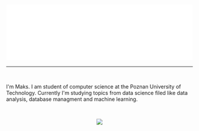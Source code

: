 
<a href="https://github.com/Skamlo">
  <img src="hello.svg" width="100%" height="150px" alt="Hi, I'm Maks">
</a>

---
<br/>

I'm Maks. I am student of computer science at the Poznan University of Technology. Currently I'm studying topics from data science filed like data analysis, database managment and machine learning.

<br/>

<a href="https://github.com/Skamlo">
  <p align="center">
    <img src="https://skillicons.dev/icons?i=py,sklearn,c,cpp,postgres,sqlite,git,docker" />
  </p>
</a>
